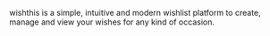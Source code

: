 wishthis is a simple, intuitive and modern wishlist platform to create, manage and view your wishes for any kind of occasion.